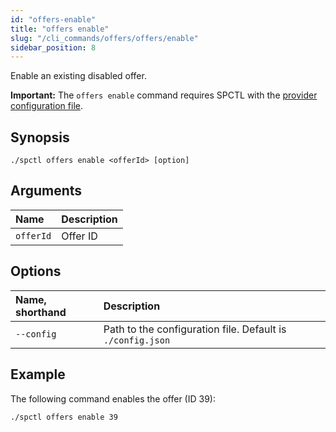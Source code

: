 ```yaml
---
id: "offers-enable"
title: "offers enable"
slug: "/cli_commands/offers/offers/enable"
sidebar_position: 8
---
```


Enable an existing disabled offer.

**Important:** The `offers enable` command requires SPCTL with the [provider configuration file](/developers/cli_guides/configure#for-offer-providers).

## Synopsis

```
./spctl offers enable <offerId> [option]
```

## Arguments

| **Name** | **Description**                 |
|:---------|:--------------------------------|
| `offerId`     | Offer ID  |

## Options

| **Name, shorthand** |**Description**                |
|:--------------------|:-------------------------------|
| `--config`          |Path to the configuration file. Default is `./config.json` |

## Example

The following command enables the offer (ID 39):

```
./spctl offers enable 39
```